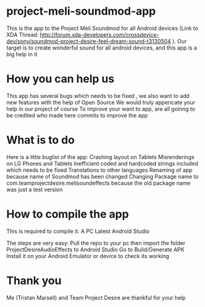 # project-meli-soundmod-app

This is the app to the Project Meli Soundmod for all Android devices (Link to XDA Thread: http://forum.xda-developers.com/crossdevice-dev/sony/soundmod-project-desire-feel-dream-sound-t3130504 ). Our target is to create wonderful sound for all android devices, and this app is a big help in it


# How you can help us

This app has several bugs which needs to be fixed , we also want to add new features with the help of Open Source
We would truly appericate your help in our project of course
To improve your want to app, are all goinng to be credited who made here commits to improve the app


# What is to do

Here is a little buglist of the app:
Crashing layout on Tablets
Misrenderings on LG Phones and Tablets
Inefficient coded and hardcoded strings included which needs to be fixed
Translations to other languages
Renaming of app because name of Soundmod has been changed
Changing Package name to com.teamprojectdesire.melisoundeffects because the old package name was just a test version


# How to compile the app

This is required to compile it:
A PC 
Latest Android Studio

The steps are very easy:
Pull the repo to your pc
then import the folder ProjectDesireAudioEffects to Android Studio
Go to Build/Generate APK 
Install it on your Android Emulator or device to check its working


# Thank you
Me (Tristan Marsell) and Team Project Desire are thankful for your help
